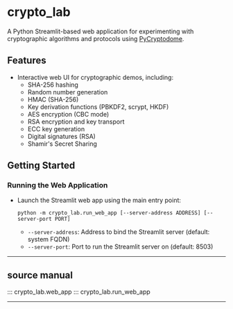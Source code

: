 # crypto_lab

A Python Streamlit-based web application for experimenting with cryptographic algorithms and protocols using [PyCryptodome](https://www.pycryptodome.org/).

## Features

- Interactive web UI for cryptographic demos, including:
  - SHA-256 hashing
  - Random number generation
  - HMAC (SHA-256)
  - Key derivation functions (PBKDF2, scrypt, HKDF)
  - AES encryption (CBC mode)
  - RSA encryption and key transport
  - ECC key generation
  - Digital signatures (RSA)
  - Shamir's Secret Sharing

## Getting Started

### Running the Web Application

- Launch the Streamlit web app using the main entry point:
  ```
  python -m crypto_lab.run_web_app [--server-address ADDRESS] [--server-port PORT]
  ```
  - `--server-address`: Address to bind the Streamlit server (default: system FQDN)
  - `--server-port`: Port to run the Streamlit server on (default: 8503)

---

## source manual

::: crypto_lab.web_app
::: crypto_lab.run_web_app

---